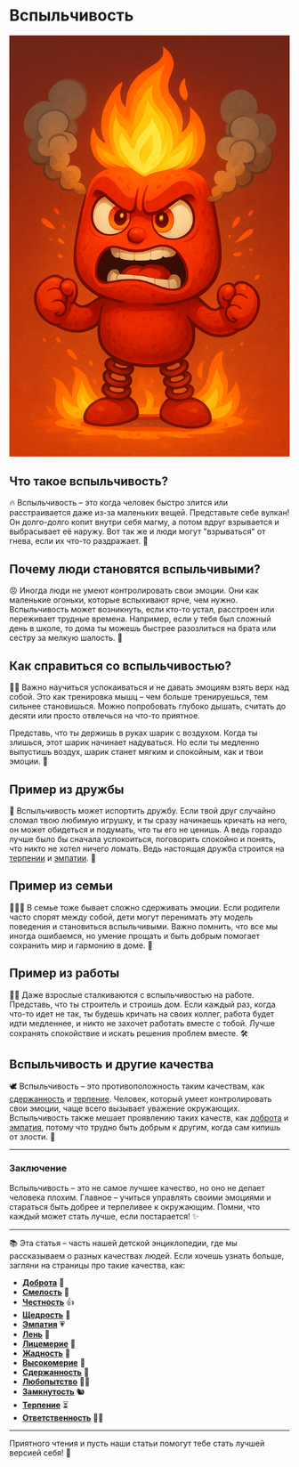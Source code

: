 # **Вспыльчивость**

![Персонаж](/WORK/life/personal_qualities/data/pictures/Вспыльчивость.png)

## Что такое вспыльчивость?

🔥 Вспыльчивость – это когда человек быстро злится или расстраивается даже из-за маленьких вещей. Представьте себе вулкан! Он долго-долго копит внутри себя магму, а потом вдруг взрывается и выбрасывает её наружу. Вот так же и люди могут "взрываться" от гнева, если их что-то раздражает. 🌋

## Почему люди становятся вспыльчивыми?

😠 Иногда люди не умеют контролировать свои эмоции. Они как маленькие огоньки, которые вспыхивают ярче, чем нужно. Вспыльчивость может возникнуть, если кто-то устал, расстроен или переживает трудные времена. Например, если у тебя был сложный день в школе, то дома ты можешь быстрее разозлиться на брата или сестру за мелкую шалость. 😤

## Как справиться со вспыльчивостью?

🧘‍♂️ Важно научиться успокаиваться и не давать эмоциям взять верх над собой. Это как тренировка мышц – чем больше тренируешься, тем сильнее становишься. Можно попробовать глубоко дышать, считать до десяти или просто отвлечься на что-то приятное. 

Представь, что ты держишь в руках шарик с воздухом. Когда ты злишься, этот шарик начинает надуваться. Но если ты медленно выпустишь воздух, шарик станет мягким и спокойным, как и твои эмоции. 🎈

## Пример из дружбы

👫 Вспыльчивость может испортить дружбу. Если твой друг случайно сломал твою любимую игрушку, и ты сразу начинаешь кричать на него, он может обидеться и подумать, что ты его не ценишь. А ведь гораздо лучше было бы сначала успокоиться, поговорить спокойно и понять, что никто не хотел ничего ломать. Ведь настоящая дружба строится на [терпении](Терпение.md) и [эмпатии](Эмпатия.md). 💖

## Пример из семьи

👨‍👩‍👦 В семье тоже бывает сложно сдерживать эмоции. Если родители часто спорят между собой, дети могут перенимать эту модель поведения и становиться вспыльчивыми. Важно помнить, что все мы иногда ошибаемся, но умение прощать и быть добрым помогает сохранить мир и гармонию в доме. 🏡

## Пример из работы

👷‍♀️ Даже взрослые сталкиваются с вспыльчивостью на работе. Представь, что ты строитель и строишь дом. Если каждый раз, когда что-то идет не так, ты будешь кричать на своих коллег, работа будет идти медленнее, и никто не захочет работать вместе с тобой. Лучше сохранять спокойствие и искать решения проблем вместе. 🛠️

## Вспыльчивость и другие качества

🕊 Вспыльчивость – это противоположность таким качествам, как [сдержанность](Сдержанность.md) и [терпение](Терпение.md). Человек, который умеет контролировать свои эмоции, чаще всего вызывает уважение окружающих. Вспыльчивость также мешает проявлению таких качеств, как [доброта](Доброта.md) и [эмпатия](Эмпатия.md), потому что трудно быть добрым к другим, когда сам кипишь от злости. 🐺

---

### Заключение

Вспыльчивость – это не самое лучшее качество, но оно не делает человека плохим. Главное – учиться управлять своими эмоциями и стараться быть добрее и терпеливее к окружающим. Помни, что каждый может стать лучше, если постарается! ✨

---

📚 Эта статья – часть нашей детской энциклопедии, где мы рассказываем о разных качествах людей. Если хочешь узнать больше, загляни на страницы про такие качества, как:
- **[Доброта](Доброта.md)** 🐰
- **[Смелость](Смелость.md)** 🦁
- **[Честность](Честность.md)** 👍
- **[Щедрость](Щедрость.md)** 🎁
- **[Эмпатия](Эмпатия.md)** 💗
- **[Лень](Лень.md)** 🐌
- **[Лицемерие](Лицемерие.md)** 🙉
- **[Жадность](Жадность.md)** 💸
- **[Высокомерие](Высокомерие.md)** 🏰
- **[Сдержанность](Сдержанность.md)** 🐢
- **[Любопытство](Любопытство.md)** 🕵️‍♂️
- **[Замкнутость](Замкнутость.md)** 🐿️
- **[Терпение](Терпение.md)** ⏳
- **[Ответственность](Ответственность.md)** 🧑‍⚖️

---

Приятного чтения и пусть наши статьи помогут тебе стать лучшей версией себя! 🌟